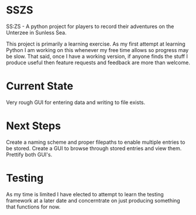 # SSZS
SS:ZS - A python project for players to record their adventures on the Unterzee in Sunless Sea.

This project is primarily a learning exercise. As my first attempt at learning Python I am working on this whenever my free time allows so progress may be slow. That said, once I have a working version, if anyone finds the stuff I produce useful then feature requests and feedback are more than welcome.

# Current State

Very rough GUI for entering data and writing to file exists.

# Next Steps

Create a naming scheme and proper filepaths to enable multiple entries to be stored.
Create a GUI to browse through stored entries and view them. Prettify both GUI's.

# Testing

As my time is limited I have elected to attempt to learn the testing framework at a later date and concerntrate on just producing something that functions for now.
